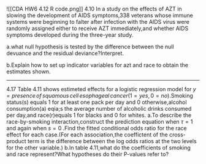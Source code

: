 ![[CDA HW6 4.12 R code.png]]
4.10
In a study on the effects of AZT in slowing the development of AIDS symptoms,338 veterans whose immune systems were beginning to falter after infection with the AIDS virus were randomly assigned either to receive AZT immediately,and whether AIDS symptoms developed during the three-year study. 

a.what null hypothesis is tested by the difference between the null devuance and the residual deviance?Interpret.

b.Explain how to set up indicator variables for azt and race to obtain the estimates shown.
- - -
4.17
Table 4.11 shows estimeted effects for a logistic regression model for $y=presence\, of \,squamous\,cell\,esophageal\,cancer(1=yes,0=no)$.Smoking status(s) equals 1 for at least one pack per day and 0 otherwise,alcohol consumption(a) eqia;s the average number of alcoholic drinks consumed per day,and race(r)equals 1 for blacks and 0 for whites.
a.To describe the race-by-smoking interaction,construct the prediction equation when $\tau=1$ and again when $s=0$ .Find the fitted conditional odds ratio for the race effect for each case.(For each association,the coeffictent of the cross-product term is the difference between the log odds ratios at the two levels for the other variable.)
b.In table 4.11,what do the coefficients of smoking and race represent?What hypotheses do their P-values refer to?


